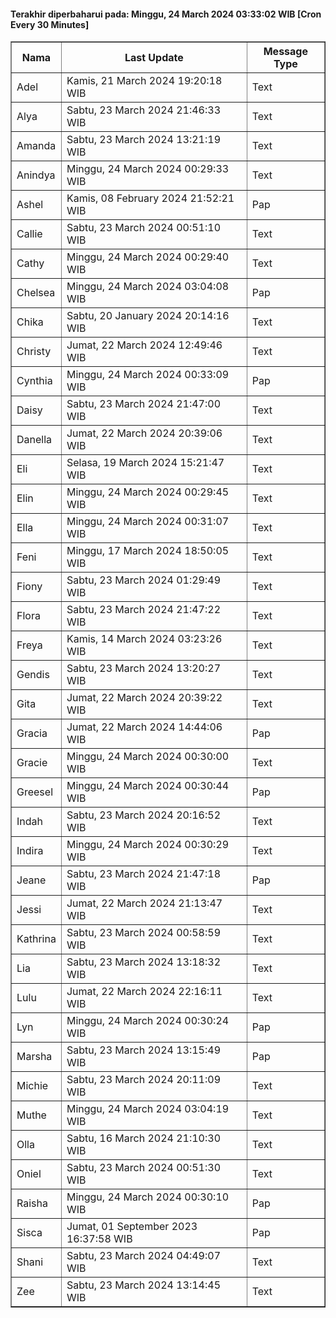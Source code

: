 #### Terakhir diperbaharui pada: Minggu, 24 March 2024 03:33:02 WIB [Cron Every 30 Minutes]

<table border='1'><tr><th>Nama</th><th>Last Update</th><th>Message Type</th></tr><tr><td>Adel</td><td>Kamis, 21 March 2024 19:20:18 WIB</td><td>Text</td></tr><tr><td>Alya</td><td>Sabtu, 23 March 2024 21:46:33 WIB</td><td>Text</td></tr><tr><td>Amanda</td><td>Sabtu, 23 March 2024 13:21:19 WIB</td><td>Text</td></tr><tr><td>Anindya</td><td>Minggu, 24 March 2024 00:29:33 WIB</td><td>Text</td></tr><tr><td>Ashel</td><td>Kamis, 08 February 2024 21:52:21 WIB</td><td>Pap</td></tr><tr><td>Callie</td><td>Sabtu, 23 March 2024 00:51:10 WIB</td><td>Text</td></tr><tr><td>Cathy</td><td>Minggu, 24 March 2024 00:29:40 WIB</td><td>Text</td></tr><tr><td>Chelsea</td><td>Minggu, 24 March 2024 03:04:08 WIB</td><td>Pap</td></tr><tr><td>Chika</td><td>Sabtu, 20 January 2024 20:14:16 WIB</td><td>Text</td></tr><tr><td>Christy</td><td>Jumat, 22 March 2024 12:49:46 WIB</td><td>Text</td></tr><tr><td>Cynthia</td><td>Minggu, 24 March 2024 00:33:09 WIB</td><td>Pap</td></tr><tr><td>Daisy</td><td>Sabtu, 23 March 2024 21:47:00 WIB</td><td>Text</td></tr><tr><td>Danella</td><td>Jumat, 22 March 2024 20:39:06 WIB</td><td>Text</td></tr><tr><td>Eli</td><td>Selasa, 19 March 2024 15:21:47 WIB</td><td>Text</td></tr><tr><td>Elin</td><td>Minggu, 24 March 2024 00:29:45 WIB</td><td>Text</td></tr><tr><td>Ella</td><td>Minggu, 24 March 2024 00:31:07 WIB</td><td>Text</td></tr><tr><td>Feni</td><td>Minggu, 17 March 2024 18:50:05 WIB</td><td>Text</td></tr><tr><td>Fiony</td><td>Sabtu, 23 March 2024 01:29:49 WIB</td><td>Text</td></tr><tr><td>Flora</td><td>Sabtu, 23 March 2024 21:47:22 WIB</td><td>Text</td></tr><tr><td>Freya</td><td>Kamis, 14 March 2024 03:23:26 WIB</td><td>Text</td></tr><tr><td>Gendis</td><td>Sabtu, 23 March 2024 13:20:27 WIB</td><td>Text</td></tr><tr><td>Gita</td><td>Jumat, 22 March 2024 20:39:22 WIB</td><td>Text</td></tr><tr><td>Gracia</td><td>Jumat, 22 March 2024 14:44:06 WIB</td><td>Pap</td></tr><tr><td>Gracie</td><td>Minggu, 24 March 2024 00:30:00 WIB</td><td>Text</td></tr><tr><td>Greesel</td><td>Minggu, 24 March 2024 00:30:44 WIB</td><td>Pap</td></tr><tr><td>Indah</td><td>Sabtu, 23 March 2024 20:16:52 WIB</td><td>Text</td></tr><tr><td>Indira</td><td>Minggu, 24 March 2024 00:30:29 WIB</td><td>Text</td></tr><tr><td>Jeane</td><td>Sabtu, 23 March 2024 21:47:18 WIB</td><td>Pap</td></tr><tr><td>Jessi</td><td>Jumat, 22 March 2024 21:13:47 WIB</td><td>Text</td></tr><tr><td>Kathrina</td><td>Sabtu, 23 March 2024 00:58:59 WIB</td><td>Text</td></tr><tr><td>Lia</td><td>Sabtu, 23 March 2024 13:18:32 WIB</td><td>Text</td></tr><tr><td>Lulu</td><td>Jumat, 22 March 2024 22:16:11 WIB</td><td>Text</td></tr><tr><td>Lyn</td><td>Minggu, 24 March 2024 00:30:24 WIB</td><td>Pap</td></tr><tr><td>Marsha</td><td>Sabtu, 23 March 2024 13:15:49 WIB</td><td>Pap</td></tr><tr><td>Michie</td><td>Sabtu, 23 March 2024 20:11:09 WIB</td><td>Text</td></tr><tr><td>Muthe</td><td>Minggu, 24 March 2024 03:04:19 WIB</td><td>Text</td></tr><tr><td>Olla</td><td>Sabtu, 16 March 2024 21:10:30 WIB</td><td>Text</td></tr><tr><td>Oniel</td><td>Sabtu, 23 March 2024 00:51:30 WIB</td><td>Text</td></tr><tr><td>Raisha</td><td>Minggu, 24 March 2024 00:30:10 WIB</td><td>Pap</td></tr><tr><td>Sisca</td><td>Jumat, 01 September 2023 16:37:58 WIB</td><td>Pap</td></tr><tr><td>Shani</td><td>Sabtu, 23 March 2024 04:49:07 WIB</td><td>Text</td></tr><tr><td>Zee</td><td>Sabtu, 23 March 2024 13:14:45 WIB</td><td>Text</td></tr></table>